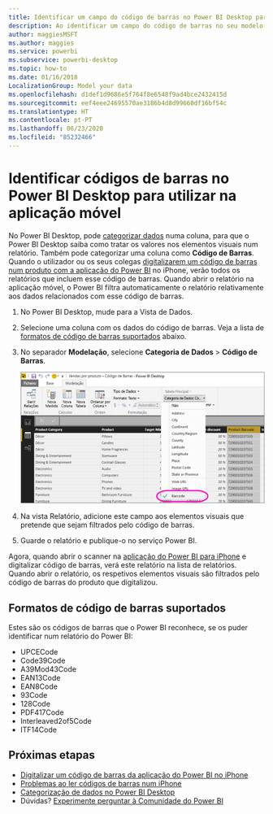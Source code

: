 ```yaml
---
title: Identificar um campo do código de barras no Power BI Desktop para as aplicações móveis
description: Ao identificar um campo do código de barras no seu modelo do Power BI Desktop, pode filtrar automaticamente os dados dos códigos de barras na aplicação do Power BI do seu iPhone.
author: maggiesMSFT
ms.author: maggies
ms.service: powerbi
ms.subservice: powerbi-desktop
ms.topic: how-to
ms.date: 01/16/2018
LocalizationGroup: Model your data
ms.openlocfilehash: d1def1d9686e5f764f8e6548f9ad4bce2432415d
ms.sourcegitcommit: eef4eee24695570ae3186b4d8d99660df16bf54c
ms.translationtype: HT
ms.contentlocale: pt-PT
ms.lasthandoff: 06/23/2020
ms.locfileid: "85232466"
---
```

# <a name="tag-barcodes-in-power-bi-desktop-for-use-in-the-mobile-app"></a>Identificar códigos de barras no Power BI Desktop para utilizar na aplicação móvel

No Power BI Desktop, pode [categorizar dados](desktop-data-categorization.md) numa coluna, para que o Power BI Desktop saiba como tratar os valores nos elementos visuais num relatório. Também pode categorizar uma coluna como **Código de Barras**. Quando o utilizador ou os seus colegas [digitalizarem um código de barras num produto com a aplicação do Power BI](../consumer/mobile/mobile-apps-scan-barcode-iphone.md) no iPhone, verão todos os relatórios que incluem esse código de barras. Quando abrir o relatório na aplicação móvel, o Power BI filtra automaticamente o relatório relativamente aos dados relacionados com esse código de barras.

1. No Power BI Desktop, mude para a Vista de Dados.
2. Selecione uma coluna com os dados do código de barras. Veja a lista de [formatos de código de barras suportados](#supported-barcode-formats) abaixo.
3. No separador **Modelação**, selecione **Categoria de Dados** > **Código de Barras**.
   
    ![Lista de categorias de dados](media/desktop-mobile-barcodes/power-bi-desktop-barcode.png)
4. Na vista Relatório, adicione este campo aos elementos visuais que pretende que sejam filtrados pelo código de barras.
5. Guarde o relatório e publique-o no serviço Power BI.

Agora, quando abrir o scanner na [aplicação do Power BI para iPhone](../consumer/mobile/mobile-iphone-app-get-started.md) e digitalizar código de barras, verá este relatório na lista de relatórios. Quando abrir o relatório, os respetivos elementos visuais são filtrados pelo código de barras do produto que digitalizou.

## <a name="supported-barcode-formats"></a>Formatos de código de barras suportados
Estes são os códigos de barras que o Power BI reconhece, se os puder identificar num relatório do Power BI: 

* UPCECode 
* Code39Code  
* A39Mod43Code 
* EAN13Code 
* EAN8Code  
* 93Code  
* 128Code 
* PDF417Code 
* Interleaved2of5Code 
* ITF14Code 

## <a name="next-steps"></a>Próximas etapas
* [Digitalizar um código de barras da aplicação do Power BI no iPhone](../consumer/mobile/mobile-apps-scan-barcode-iphone.md)
* [Problemas ao ler códigos de barras num iPhone](../consumer/mobile/mobile-apps-scan-barcode-iphone.md#issues-with-scanning-a-barcode)
* [Categorização de dados no Power BI Desktop](desktop-data-categorization.md)  
* Dúvidas? [Experimente perguntar à Comunidade do Power BI](https://community.powerbi.com/)
